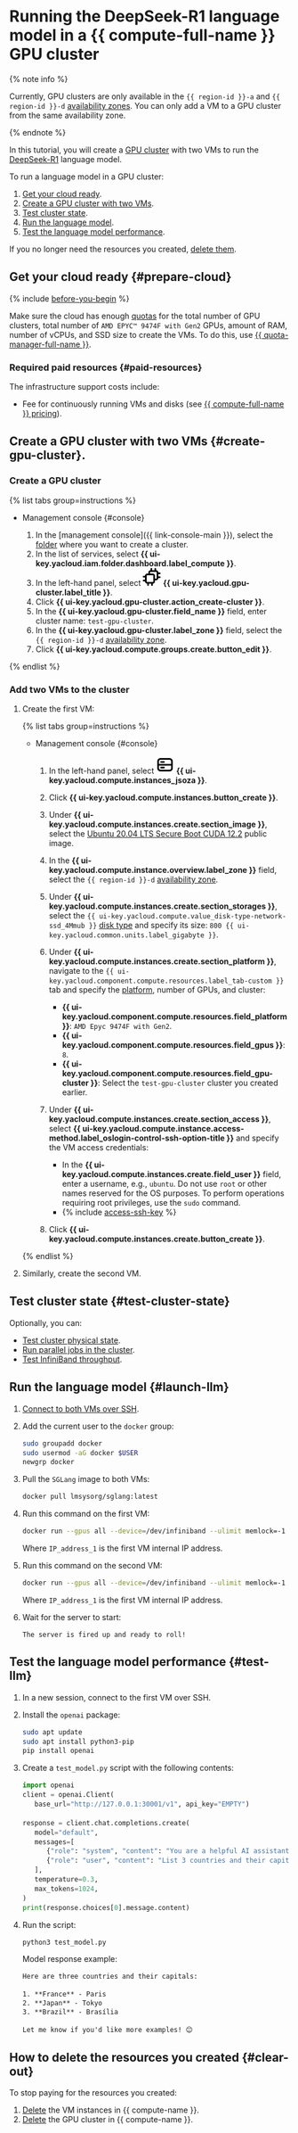 # Running the DeepSeek-R1 language model in a {{ compute-full-name }} GPU cluster



{% note info %}

Currently, GPU clusters are only available in the `{{ region-id }}-a` and `{{ region-id }}-d` [availability zones](../../overview/concepts/geo-scope.md). You can only add a VM to a GPU cluster from the same availability zone.

{% endnote %}


In this tutorial, you will create a [GPU cluster](../../compute/concepts/gpus.md#gpu-clusters) with two VMs to run the [DeepSeek-R1](https://huggingface.co/deepseek-ai/DeepSeek-R1) language model.

To run a language model in a GPU cluster:

1. [Get your cloud ready](#prepare-cloud).
1. [Create a GPU cluster with two VMs](#create-gpu-cluster).
1. [Test cluster state](#test-cluster-state).
1. [Run the language model](#launch-llm).
1. [Test the language model performance](#test-llm).

If you no longer need the resources you created, [delete them](#clear-out).

## Get your cloud ready {#prepare-cloud}

{% include [before-you-begin](../../_tutorials/_tutorials_includes/before-you-begin.md) %}

Make sure the cloud has enough [quotas](../../compute/concepts/limits.md#compute-quotas) for the total number of GPU clusters, total number of `AMD EPYC™ 9474F with Gen2` GPUs, amount of RAM, number of vCPUs, and SSD size to create the VMs. To do this, use [{{ quota-manager-full-name }}](../../quota-manager/).

### Required paid resources {#paid-resources}

The infrastructure support costs include:

* Fee for continuously running VMs and disks (see [{{ compute-full-name }} pricing](../../compute/pricing.md)).

## Create a GPU cluster with two VMs {#create-gpu-cluster}.

### Create a GPU cluster

{% list tabs group=instructions %}

- Management console {#console}

   1. In the [management console]({{ link-console-main }}), select the [folder](../../resource-manager/concepts/resources-hierarchy.md#folder) where you want to create a cluster.
   1. In the list of services, select **{{ ui-key.yacloud.iam.folder.dashboard.label_compute }}**.
   1. In the left-hand panel, select ![image](../../_assets/console-icons/cpus.svg) **{{ ui-key.yacloud.gpu-cluster.label_title }}**.
   1. Click **{{ ui-key.yacloud.gpu-cluster.action_create-cluster }}**.
   1. In the **{{ ui-key.yacloud.gpu-cluster.field_name }}** field, enter cluster name: `test-gpu-cluster`.
   1. In the **{{ ui-key.yacloud.gpu-cluster.label_zone }}** field, select the `{{ region-id }}-d` [availability zone](../../overview/concepts/geo-scope.md).
   1. Click **{{ ui-key.yacloud.compute.groups.create.button_edit }}**.

{% endlist %}

### Add two VMs to the cluster

1. Create the first VM:

   {% list tabs group=instructions %}
   - Management console {#console}

      1. In the left-hand panel, select ![image](../../_assets/console-icons/server.svg) **{{ ui-key.yacloud.compute.instances_jsoza }}**.
      1. Click **{{ ui-key.yacloud.compute.instances.button_create }}**.
      1. Under **{{ ui-key.yacloud.compute.instances.create.section_image }}**, select the [Ubuntu 20.04 LTS Secure Boot CUDA 12.2](/marketplace/products/yc/ubuntu-2004-lts-secureboot-cuda-12-2) public image.
      1. In the **{{ ui-key.yacloud.compute.instance.overview.label_zone }}** field, select the `{{ region-id }}-d` [availability zone](../../overview/concepts/geo-scope.md).
      1. Under **{{ ui-key.yacloud.compute.instances.create.section_storages }}**, select the `{{ ui-key.yacloud.compute.value_disk-type-network-ssd_4Mmub }}` [disk type](../../compute/concepts/disk.md#disks_types) and specify its size: `800 {{ ui-key.yacloud.common.units.label_gigabyte }}`.
      1. Under **{{ ui-key.yacloud.compute.instances.create.section_platform }}**, navigate to the `{{ ui-key.yacloud.component.compute.resources.label_tab-custom }}` tab and specify the [platform](../../compute/concepts/vm-platforms.md), number of GPUs, and cluster:

            * **{{ ui-key.yacloud.component.compute.resources.field_platform }}**: `AMD Epyc 9474F with Gen2`.
            * **{{ ui-key.yacloud.component.compute.resources.field_gpus }}**: `8`.
            * **{{ ui-key.yacloud.component.compute.resources.field_gpu-cluster }}**: Select the `test-gpu-cluster` cluster you created earlier.
      1. Under **{{ ui-key.yacloud.compute.instances.create.section_access }}**, select **{{ ui-key.yacloud.compute.instance.access-method.label_oslogin-control-ssh-option-title }}** and specify the VM access credentials:

            * In the **{{ ui-key.yacloud.compute.instances.create.field_user }}** field, enter a username, e.g., `ubuntu`. Do not use `root` or other names reserved for the OS purposes. To perform operations requiring root privileges, use the `sudo` command.
            * {% include [access-ssh-key](../../_includes/compute/create/access-ssh-key.md) %}

      1. Click **{{ ui-key.yacloud.compute.instances.create.button_create }}**.

   {% endlist %}

1. Similarly, create the second VM.

## Test cluster state {#test-cluster-state}

Optionally, you can:
   * [Test cluster physical state](../../compute/operations/gpu-cluster/gpu-cluster-test-physical-state.md).
   * [Run parallel jobs in the cluster](../../compute/operations/gpu-cluster/gpu-cluster-mpirun-parallel.md).
   * [Test InfiniBand throughput](../../compute/operations/gpu-cluster/test-infiniband-bandwidth.md).

## Run the language model {#launch-llm}

1. [Connect to both VMs over SSH](../../compute/operations/vm-connect/ssh.md#vm-connect).

1. Add the current user to the `docker` group:

   ```bash
   sudo groupadd docker
   sudo usermod -aG docker $USER
   newgrp docker
   ```

1. Pull the `SGLang` image to both VMs:

   ```bash
   docker pull lmsysorg/sglang:latest
   ```

1. Run this command on the first VM:

   ```bash
   docker run --gpus all --device=/dev/infiniband --ulimit memlock=-1 --ulimit stack=67108864 --shm-size 32g --network=host -v ~/.cache/huggingface:/root/.cache/huggingface --name sglang_multinode1 -e GLOO_SOCKET_IFNAME=eth0 -it --rm --ipc=host lmsysorg/sglang:latest python3 -m sglang.launch_server --model-path deepseek-ai/DeepSeek-R1 --tp 16 --nccl-init-addr <IP_address_1>:30000 --nnodes 2 --node-rank 0 --trust-remote-code --host 0.0.0.0 --port 30001 --disable-radix --max-prefill-tokens 126000
   ```

   Where `IP_address_1` is the first VM internal IP address.

1. Run this command on the second VM:

   ```bash
   docker run --gpus all --device=/dev/infiniband --ulimit memlock=-1 --ulimit stack=67108864 --shm-size 32g --network=host -v ~/.cache/huggingface:/root/.cache/huggingface --name sglang_multinode2 -e GLOO_SOCKET_IFNAME=eth0 -it --rm --ipc=host lmsysorg/sglang:latest python3 -m sglang.launch_server --model-path deepseek-ai/DeepSeek-R1 --tp 16 --nccl-init-addr <IP_address_1>:30000 --nnodes 2 --node-rank 1 --trust-remote-code --host 0.0.0.0 --port 30001 --disable-radix --max-prefill-tokens 126000
   ```

   Where `IP_address_1` is the first VM internal IP address.

1. Wait for the server to start:

   ```text
   The server is fired up and ready to roll!
   ```

## Test the language model performance {#test-llm}

1. In a new session, connect to the first VM over SSH.

1. Install the `openai` package:

   ```bash
   sudo apt update
   sudo apt install python3-pip
   pip install openai
   ```

1. Create a `test_model.py` script with the following contents:

   ```python
   import openai
   client = openai.Client(
      base_url="http://127.0.0.1:30001/v1", api_key="EMPTY")

   response = client.chat.completions.create(
      model="default",
      messages=[
         {"role": "system", "content": "You are a helpful AI assistant"},
         {"role": "user", "content": "List 3 countries and their capitals."},
      ],
      temperature=0.3,
      max_tokens=1024,
   )
   print(response.choices[0].message.content)
   ```

1. Run the script:

   ```bash
   python3 test_model.py
   ```

   Model response example:

   ```text
   Here are three countries and their capitals:

   1. **France** - Paris
   2. **Japan** - Tokyo
   3. **Brazil** - Brasília

   Let me know if you'd like more examples! 😊
   ```

## How to delete the resources you created {#clear-out}

To stop paying for the resources you created:
1. [Delete](../../compute/operations/vm-control/vm-delete.md) the VM instances in {{ compute-name }}.
1. [Delete](../../compute/operations/gpu-cluster/gpu-cluster-delete.md) the GPU cluster in {{ compute-name }}.